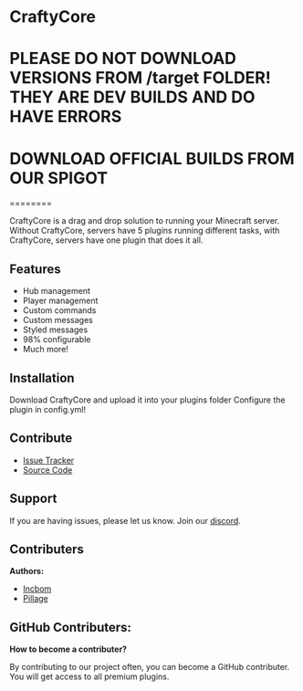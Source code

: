 # CraftyCore

# PLEASE DO NOT DOWNLOAD VERSIONS FROM /target FOLDER! THEY ARE DEV BUILDS AND DO HAVE ERRORS
# DOWNLOAD OFFICIAL BUILDS FROM OUR SPIGOT
========

CraftyCore is a drag and drop solution to running your Minecraft server.
Without CraftyCore, servers have 5 plugins running different tasks, with CraftyCore,
servers have one plugin that does it all.



Features
--------

- Hub management
- Player management
- Custom commands
- Custom messages
- Styled messages
- 98% configurable
- Much more!

Installation
------------

Download CraftyCore and upload it into your plugins folder
Configure the plugin in config.yml!

Contribute
----------

- [Issue Tracker](https://github.com/CraftyStudios/CraftyCore/issues)
- [Source Code](https://github.com/CraftyStudios/CraftyCore)

Support
-------

If you are having issues, please let us know.
Join our [discord](https://discord.gg/8z9Y4tfNAZ).

Contributers
------------

**Authors:**
- [Incbom](https://github.com/IncbomDev)
- [Pillage](https://github.com/PillageDev)

GitHub Contributers:
------------------------

**How to become a contributer?**

By contributing to our project often, you can become a GitHub contributer. 
You will get access to all premium plugins. 

